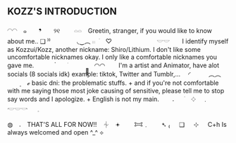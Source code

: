 ## KOZZ'S INTRODUCTION
◠◠　๑　　❜　　୨୧　　
𓏏𓏏　Greetin, stranger, if you would like to know about me.. ❑ ⁾⁾
　　　　◟‿︵ 𓏼⠀ׁ　♡　　　　　　　
𓎟𓎟　　I identify myself as Kozzui/Kozz, another nickname: Shiro/Lithium. I don't like some uncomfortable nicknames okay. I only like a comfortable nicknames you gave me.
　　　 ๋ ㅤ⠀ׁ　　　　ִ
◠◠⠀⠀⠀I'm a artist and Animator, have alot socials (8 socials idk) example: tiktok, Twitter and Tumblr,...
　◜　　ㅤ︵︵ ㅤ　۪　 ℯ
basic dni: the problematic stuffs. + and if you're not comfortable with me saying those most joke causing of sensitive, please tell me to stop say words and I apologize. + English is not my main.
　   𝅄　⠀ׁ　𔓕　﹒　　𓎢𓎟𓎡   ⠀𓈒

◍　𝅄　THAT'S ALL FOR NOW!!　⏆　𖥔
　　𐂯﹒　　➴
₍⠀⠀❑⠀⠀⊹⠀⠀C+h Is always welcomed and open ^_^ ⟡